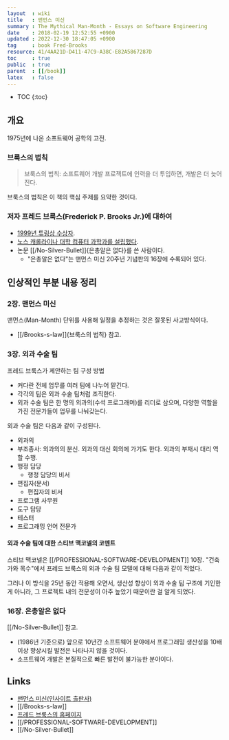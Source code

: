 ```yaml
---
layout  : wiki
title   : 맨먼스 미신
summary : The Mythical Man-Month - Essays on Software Engineering
date    : 2018-02-19 12:52:55 +0900
updated : 2022-12-30 18:47:05 +0900
tag     : book Fred-Brooks
resource: 41/4AA21D-D411-47C9-A38C-E82A5867287D
toc     : true
public  : true
parent  : [[/book]]
latex   : false
---
```

* TOC
{:toc}

## 개요

1975년에 나온 소프트웨어 공학의 고전.

### 브룩스의 법칙

> 브룩스의 법칙: 소프트웨어 개발 프로젝트에 인력을 더 투입하면, 개발은 더 늦어진다.

브룩스의 법칙은 이 책의 핵심 주제를 요약한 것이다.

### 저자 프레드 브룩스(Frederick P. Brooks Jr.)에 대하여

* [1999년 튜링상 수상자](https://amturing.acm.org/award_winners/brooks_1002187.cfm).
* [노스 캐롤라이나 대학 컴퓨터 과학과를 설립했다](http://cs.unc.edu/people/frederick-p-brooks-jr/).
* 논문 [[/No-Silver-Bullet]]{은총알은 없다}를 쓴 사람이다.
    * "은총알은 없다"는 맨먼스 미신 20주년 기념판의 16장에 수록되어 있다.

## 인상적인 부분 내용 정리

### 2장. 맨먼스 미신

맨먼스(Man-Month) 단위를 사용해 일정을 추정하는 것은 잘못된 사고방식이다.

* [[/Brooks-s-law]]{브룩스의 법칙} 참고.

### 3장. 외과 수술 팀

프레드 브룩스가 제안하는 팀 구성 방법

* 커다란 전체 업무를 여러 팀에 나누어 맡긴다.
* 각각의 팀은 외과 수술 팀처럼 조직한다.
* 외과 수술 팀은 한 명의 외과의(수석 프로그래머)를 리더로 삼으며, 다양한 역할을 가진 전문가들이 업무를 나눠갖는다.

외과 수술 팀은 다음과 같이 구성된다.

* 외과의
* 부조종사: 외과의의 분신. 외과의 대신 회의에 가기도 한다. 외과의 부재시 대리 역할 수행.
* 행정 담당
    * 행정 담당의 비서
* 편집자(문서)
    * 편집자의 비서
* 프로그램 사무원
* 도구 담당
* 테스터
* 프로그래밍 언어 전문가

#### 외과 수술 팀에 대한 스티브 맥코넬의 코멘트

스티브 맥코넬은 [[/PROFESSIONAL-SOFTWARE-DEVELOPMENT]] 10장. "건축가와 목수"에서 프레드 브룩스의 외과 수술 팀 모델에 대해 다음과 같이 적었다.

>
그러나 이 방식을 25년 동안 적용해 오면서, 생산성 향상이 외과 수술 팀 구조에 기인한 게 아니라,
그 프로젝트 내의 전문성이 아주 높았기 때문이란 걸 알게 되었다.

### 16장. 은총알은 없다

[[/No-Silver-Bullet]] 참고.

* (1986년 기준으로) 앞으로 10년간 소프트웨어 분야에서 프로그래밍 생산성을 10배 이상 향상시킬 발전은 나타나지 않을 것이다.
* 소프트웨어 개발은 본질적으로 빠른 발전이 불가능한 분야이다.

## Links

* [맨먼스 미신(인사이트 출판사)](http://www.insightbook.co.kr/ppp/%EB%A7%A8%EB%A8%BC%EC%8A%A4-%EB%AF%B8%EC%8B%A0)
* [[/Brooks-s-law]]
* [프레드 브룩스의 홈페이지](http://www.cs.unc.edu/~brooks/)
* [[/PROFESSIONAL-SOFTWARE-DEVELOPMENT]]
* [[/No-Silver-Bullet]]


